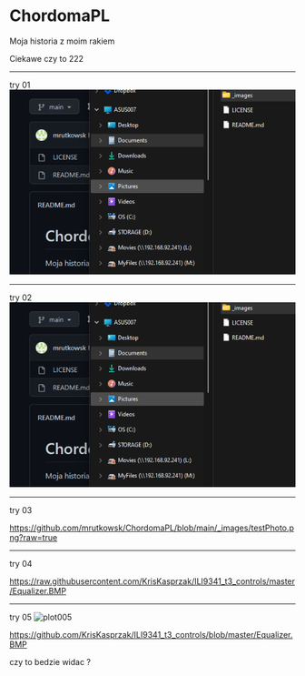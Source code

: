# ChordomaPL
Moja historia z moim rakiem


Ciekawe czy to 222

----
try 01
![plot111](./_images/testPhoto.png)

-------
try 02
![plot222](https://github.com/mrutkowsk/ChordomaPL/blob/main/_images/testPhoto.png)


-------
try 03

https://github.com/mrutkowsk/ChordomaPL/blob/main/_images/testPhoto.png?raw=true

-------
try 04


https://raw.githubusercontent.com/KrisKasprzak/ILI9341_t3_controls/master/Equalizer.BMP



----
try 05
![plot005](https://github.com/ChordomaPL/_images/testPhoto.png)

https://github.com/KrisKasprzak/ILI9341_t3_controls/blob/master/Equalizer.BMP

czy to bedzie widac ?
